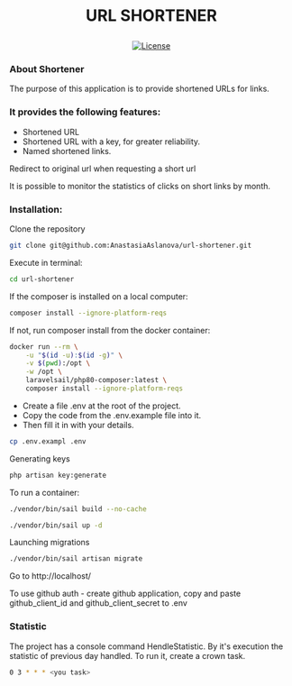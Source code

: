 <h1><p align="center">URL SHORTENER</p></h1>
<p align="center">
<a href="https://packagist.org/packages/laravel/framework"><img src="https://img.shields.io/packagist/l/laravel/framework" alt="License"></a>
</p>

### About Shortener

The purpose of this application is to provide shortened URLs for links.

### It provides the following features:
- Shortened URL
- Shortened URL with a key, for greater reliability.
- Named shortened links.

Redirect to original url when requesting a short url


It is possible to monitor the statistics of clicks on short links by month.

### Installation:
Clone the repository
```sh
git clone git@github.com:AnastasiaAslanova/url-shortener.git
```

Execute in terminal:
```sh
cd url-shortener
```

If the composer is installed on a local computer:
```sh
composer install --ignore-platform-reqs
```
If not, run composer install from the docker container:
```sh
docker run --rm \
    -u "$(id -u):$(id -g)" \
    -v $(pwd):/opt \
    -w /opt \
    laravelsail/php80-composer:latest \
    composer install --ignore-platform-reqs
```

- Create a file
.env at the root of the project.
- Copy the code from the .env.example file into it. 
- Then fill it in with your details.

```sh
cp .env.exampl .env
```

Generating keys
```sh
php artisan key:generate
```

To run a container:
```sh
./vendor/bin/sail build --no-cache
```
```sh
./vendor/bin/sail up -d
```
Launching migrations
```sh
./vendor/bin/sail artisan migrate
```
Go to http://localhost/

To use github auth - create github application, copy and paste github_client_id and github_client_secret to .env

### Statistic
The project has a console command HendleStatistic. By it's execution the statistic of previous day handled.
To run it, create a crown task.
```sh
0 3 * * * <you task>
```




